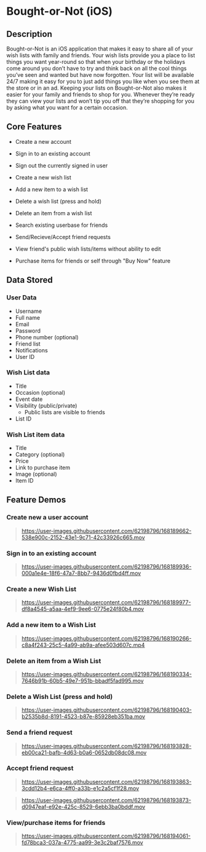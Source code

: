 # Bought-or-Not (iOS)

## Description
Bought-or-Not is an iOS application that makes it easy to share all of your wish lists with family and friends. Your wish lists provide you a place to list things you want year-round so that when your birthday or the holidays come around you don’t have to try and think back on all the cool things you’ve seen and wanted but have now forgotten. Your list will be available 24/7 making it easy for you to just add things you like when you see them at the store or in an ad. Keeping your lists on Bought-or-Not also makes it easier for your family and friends to shop for you. Whenever they’re ready they can view your lists and won’t tip you off that they’re shopping for you by asking what you want for a certain occasion.

## Core Features
 - Create a new account
 - Sign in to an existing account
 - Sign out the currently signed in user
 
 - Create a new wish list
 - Add a new item to a wish list
 - Delete a wish list (press and hold)
 - Delete an item from a wish list

 - Search existing userbase for friends
 - Send/Recieve/Accept friend requests
 - View friend's public wish lists/items without ability to edit
 - Purchase items for friends or self through "Buy Now" feature
 
## Data Stored
### User Data
 - Username
 - Full name
 - Email
 - Password
 - Phone number (optional)
 - Friend list
 - Notifications
 - User ID

### Wish List data
 - Title
 - Occasion (optional)
 - Event date
 - Visibility (public/private)
    - Public lists are visible to friends
 - List ID

### Wish List item data
 - Title
 - Category (optional)
 - Price
 - Link to purchase item
 - Image (optional)
 - Item ID

## Feature Demos
 ### Create new a user account

 > https://user-images.githubusercontent.com/62198796/168189662-538e900c-2152-43e1-9c71-42c33926c665.mov

 ### Sign in to an existing account

 > https://user-images.githubusercontent.com/62198796/168189936-000a1e4e-18f6-47a7-8bb7-9436d0fbd4ff.mov

 ### Create a new Wish List

 > https://user-images.githubusercontent.com/62198796/168189977-df8a4545-a5aa-4ef9-9ee6-0775e24f80b4.mov

 ### Add a new item to a Wish List

 > https://user-images.githubusercontent.com/62198796/168190266-c8a4f243-25c5-4a99-ab9a-afee503d607c.mp4

 ### Delete an item from a Wish List
 
 > https://user-images.githubusercontent.com/62198796/168190334-7646b91b-60b5-49e7-951b-bbadf5fad995.mov

 ### Delete a Wish List (press and hold)
 
 > https://user-images.githubusercontent.com/62198796/168190403-b2535b8d-8191-4523-b87e-85928eb351ba.mov

 ### Send a friend request

 > https://user-images.githubusercontent.com/62198796/168193828-eb00ca21-bafb-4d63-b0a6-0652db08dc08.mov

 ### Accept friend request

 > https://user-images.githubusercontent.com/62198796/168193863-3cdd12b4-e6ca-4ff0-a33b-e1c2a5cf1f28.mov


 > https://user-images.githubusercontent.com/62198796/168193873-d0947eaf-e92e-425c-8529-6ebb3ba0bddf.mov

 ### View/purchase items for friends

 > https://user-images.githubusercontent.com/62198796/168194061-fd78bca3-037a-4775-aa99-3e3c2baf7576.mov


